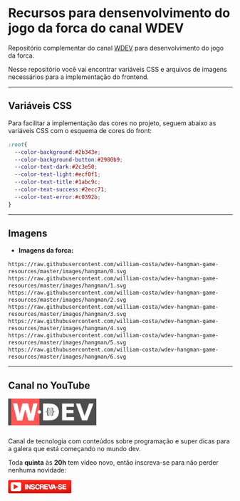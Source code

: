 # Recursos para densenvolvimento do jogo da forca do canal WDEV

Repositório complementar do canal [WDEV](https://youtube.com/wdevoficial) para desenvolvimento do jogo da forca.

Nesse repositório você vai encontrar variáveis CSS e arquivos de imagens necessários para a implementação do frontend.

___________________

## Variáveis CSS

Para facilitar a implementação das cores no projeto, seguem abaixo as variáveis CSS com o esquema de cores do front:
```css
:root{
  --color-background:#2b343e;  
  --color-background-button:#2980b9;
  --color-text-dark:#2c3e50;
  --color-text-light:#ecf0f1;
  --color-text-title:#1abc9c;
  --color-text-success:#2ecc71;
  --color-text-error:#c0392b;
}
```

___________________

## Imagens

* **Imagens da forca:**  
```
https://raw.githubusercontent.com/william-costa/wdev-hangman-game-resources/master/images/hangman/0.svg
https://raw.githubusercontent.com/william-costa/wdev-hangman-game-resources/master/images/hangman/1.svg
https://raw.githubusercontent.com/william-costa/wdev-hangman-game-resources/master/images/hangman/2.svg
https://raw.githubusercontent.com/william-costa/wdev-hangman-game-resources/master/images/hangman/3.svg
https://raw.githubusercontent.com/william-costa/wdev-hangman-game-resources/master/images/hangman/4.svg
https://raw.githubusercontent.com/william-costa/wdev-hangman-game-resources/master/images/hangman/5.svg
https://raw.githubusercontent.com/william-costa/wdev-hangman-game-resources/master/images/hangman/6.svg
```

___________________

## Canal no YouTube
<img height="60" style="margin-bottom:10px;" src="https://raw.githubusercontent.com/william-costa/william-costa/master/assets/images/logo-wdev.png">

Canal de tecnologia com conteúdos sobre programação e super dicas para a galera que está começando no mundo dev.

Toda **quinta** às **20h** tem vídeo novo, então inscreva-se para não perder nenhuma novidade:

<a href="https://youtube.com/wdevoficial"><img height="30" src="https://raw.githubusercontent.com/william-costa/william-costa/master/assets/images/subscribe-youtube.png"></a>